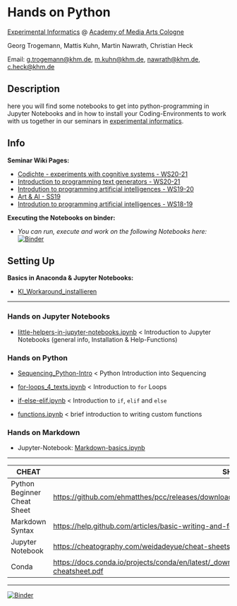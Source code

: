 # Hands on Python

[Experimental Informatics](https://en.khm.de/exMedia_experimentelle_informatik/) @ [Academy of Media Arts Cologne](https://en.khm.de/home/)

Georg Trogemann, Mattis Kuhn, Martin Nawrath, Christian Heck

Email: g.trogemann@khm.de, m.kuhn@khm.de, nawrath@khm.de, c.heck@khm.de

## Description

here you will find some notebooks to get into python-programming in Jupyter Notebooks and in how to install your Coding-Environments to work with us together in our seminars in [experimental informatics](https://www.khm.de/exMedia_experimentelle_informatik/).

## Info 

**Seminar Wiki Pages:**

* [Codichte - experiments with cognitive systems - WS20-21](https://exmediawiki.khm.de/exmediawiki/index.php/Codichte_-_Experimente_mit_kognitiven_Systemen)
* [Introduction to programming text generators - WS20-21](https://exmediawiki.khm.de/exmediawiki/index.php/Einf%C3%BChrung_in_die_Programmierung_von_Textgeneratoren)
* [Introdution to programming artificial intelligences - WS19-20](https://exmediawiki.khm.de/exmediawiki/index.php/AI@exLabIII)
* [Art & AI - SS19](https://exmediawiki.khm.de/exmediawiki/index.php/Kunst_%26_KI)
* [Introdution to programming artificial intelligences - WS18-19](https://exmediawiki.khm.de/exmediawiki/index.php/Einf%C3%BChrung_in_die_Programmierung_k%C3%BCnstlicher_Intelligenzen)

**Executing the Notebooks on binder:**

- *You can run, execute and work on the following Notebooks here:* [![Binder](https://mybinder.org/badge_logo.svg)](https://mybinder.org/v2/gh/experimental-informatics/hands-on-python/HEAD)

## Setting Up

**Basics in Anaconda & Jupyter Notebooks:**

* [KI_Workaround_installieren](https://exmediawiki.khm.de/exmediawiki/index.php/KI_Workaround_installieren#Anaconda_2)

---

### Hands on Jupyter Notebooks

* [little-helpers-in-jupyter-notebooks.ipynb](https://github.com/experimental-informatics/hands-on-python/blob/master/little-helpers-in-jupyter-notebooks.ipynb) < Introduction to Jupyter Notebooks (general info, Installation & Help-Functions)

### Hands on **Python**

* [Sequencing_Python-Intro](https://github.com/experimental-informatics/hands-on-python/blob/master/Sequencing_Python-Intro.ipynb) < Python Introduction into Sequencing

* [for-loops_4_texts.ipynb](https://github.com/experimental-informatics/hands-on-python/blob/master/for-loops_4_texts.ipynb) < Introduction to `for` Loops

* [if-else-elif.ipynb](https://github.com/experimental-informatics/hands-on-python/blob/master/if-elif-else.ipynb) < Introduction to `if`, `elif` and `else`

* [functions.ipynb](https://github.com/experimental-informatics/hands-on-python/blob/master/functions.ipynb) < brief introduction to writing custom functions

### Hands on **Markdown**

* Jupyter-Notebook: [Markdown-basics.ipynb](https://github.com/experimental-informatics/hands-on-python/blob/master/Markdown-basics.ipynb)

---
| CHEAT                 | SHEETS                                                             |
| --------------------------- | ------------------------------------------------------------ |
| Python Beginner Cheat Sheet | https://github.com/ehmatthes/pcc/releases/download/v1.0.0/beginners_python_cheat_sheet_pcc_all.pdf |
| Markdown Syntax             | https://help.github.com/articles/basic-writing-and-formatting-syntax/ |
| Jupyter Notebook            | https://cheatography.com/weidadeyue/cheat-sheets/jupyter-notebook/pdf_bw/ |
| Conda                       | https://docs.conda.io/projects/conda/en/latest/_downloads/843d9e0198f2a193a3484886fa28163c/conda-cheatsheet.pdf |
 
---

[![Binder](https://mybinder.org/badge_logo.svg)](https://mybinder.org/v2/gh/experimental-informatics/hands-on-python/HEAD)



